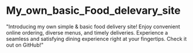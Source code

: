 # My_own_basic_Food_delevary_site
"Introducing my own  simple &amp; basic food delivery site! Enjoy convenient online ordering, diverse menus, and timely deliveries. Experience a seamless and satisfying dining experience right at your fingertips. Check it out on GitHub!"
